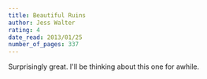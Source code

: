 ```yaml
---
title: Beautiful Ruins
author: Jess Walter
rating: 4
date_read: 2013/01/25
number_of_pages: 337
---
```


Surprisingly great. I'll be thinking about this one for awhile.